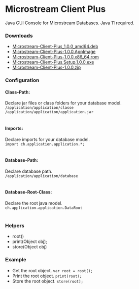 # Microstream Client Plus

Java GUI Console for Microstream Databases. Java 11 required.

### Downloads

* [Microstream-Client-Plus_1.0.0_amd64.deb](https://github.com/sonnenblume007/microstream-client-plus/releases/download/v1.0.0/Microstream-Client-Plus_1.0.0_amd64.deb)
* [Microstream-Client-Plus-1.0.0.AppImage](https://github.com/sonnenblume007/microstream-client-plus/releases/download/v1.0.0/Microstream-Client-Plus-1.0.0.AppImage)
* [Microstream-Client-Plus-1.0.0.x86_64.rpm](https://github.com/sonnenblume007/microstream-client-plus/releases/download/v1.0.0/Microstream-Client-Plus-1.0.0.x86_64.rpm)
* [Microstream-Client-Plus.Setup.1.0.0.exe](https://github.com/sonnenblume007/microstream-client-plus/releases/download/v1.0.0/Microstream-Client-Plus.Setup.1.0.0.exe)
* [Microstream-Client-Plus-1.0.0.zip](https://github.com/sonnenblume007/microstream-client-plus/releases/download/v1.0.0/Microstream-Client-Plus-1.0.0.zip)

### Configuration

#### Class-Path:

Declare jar files or class folders for your database model.  
``/application/application/classe /application/application/application.jar``
<br>
<br>

#### Imports:

Declare imports for your database model.  
``import ch.application.application.*;``
<br>
<br>

#### Database-Path:

Declare database path.  
``/application/application/database``
<br>
<br>

#### Database-Root-Class:

Declare the root java model.  
``ch.application.application.DataRoot``
<br>
<br>


### Helpers
* root()
* print(Object obj);
* store(Object obj)


### Example
* Get the root object. ``var root = root();``
* Print the root object. ``print(root);``
* Store the root object. ``store(root);``
